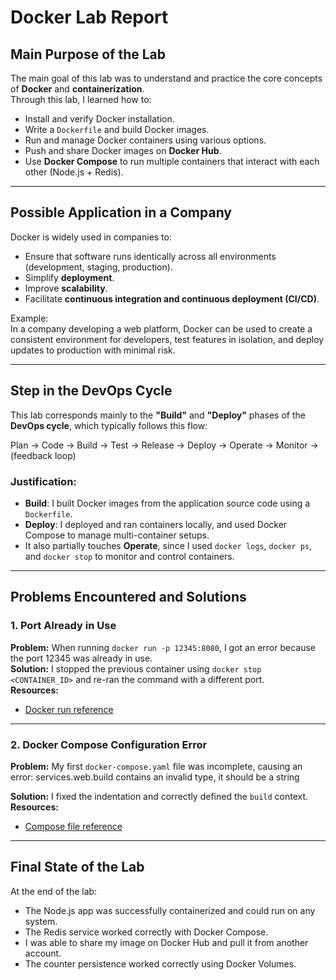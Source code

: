 # Docker Lab Report

## Main Purpose of the Lab

The main goal of this lab was to understand and practice the core concepts of **Docker** and **containerization**.  
Through this lab, I learned how to:
- Install and verify Docker installation.
- Write a `Dockerfile` and build Docker images.
- Run and manage Docker containers using various options.
- Push and share Docker images on **Docker Hub**.
- Use **Docker Compose** to run multiple containers that interact with each other (Node.js + Redis).

---

## Possible Application in a Company

Docker is widely used in companies to:
- Ensure that software runs identically across all environments (development, staging, production).
- Simplify **deployment**.
- Improve **scalability**.
- Facilitate **continuous integration and continuous deployment (CI/CD)**.

Example:  
In a company developing a web platform, Docker can be used to create a consistent environment for developers, test features in isolation, and deploy updates to production with minimal risk.

---

## Step in the DevOps Cycle

This lab corresponds mainly to the **"Build"** and **"Deploy"** phases of the **DevOps cycle**, which typically follows this flow:

Plan → Code → Build → Test → Release → Deploy → Operate → Monitor → (feedback loop)


### Justification:
- **Build**: I built Docker images from the application source code using a `Dockerfile`.
- **Deploy**: I deployed and ran containers locally, and used Docker Compose to manage multi-container setups.
- It also partially touches **Operate**, since I used `docker logs`, `docker ps`, and `docker stop` to monitor and control containers.

---

## Problems Encountered and Solutions

### 1. Port Already in Use
**Problem:** When running `docker run -p 12345:8080`, I got an error because the port 12345 was already in use.  
**Solution:** I stopped the previous container using `docker stop <CONTAINER_ID>` and re-ran the command with a different port.  
**Resources:**  
- [Docker run reference](https://docs.docker.com/engine/reference/run/)

---

### 2. Docker Compose Configuration Error
**Problem:** My first `docker-compose.yaml` file was incomplete, causing an error:  services.web.build contains an invalid type, it should be a string

**Solution:** I fixed the indentation and correctly defined the `build` context.  
**Resources:**  
- [Compose file reference](https://docs.docker.com/compose/compose-file/)

---

## Final State of the Lab

At the end of the lab:
- The Node.js app was successfully containerized and could run on any system.
- The Redis service worked correctly with Docker Compose.
- I was able to share my image on Docker Hub and pull it from another account.
- The counter persistence worked correctly using Docker Volumes.